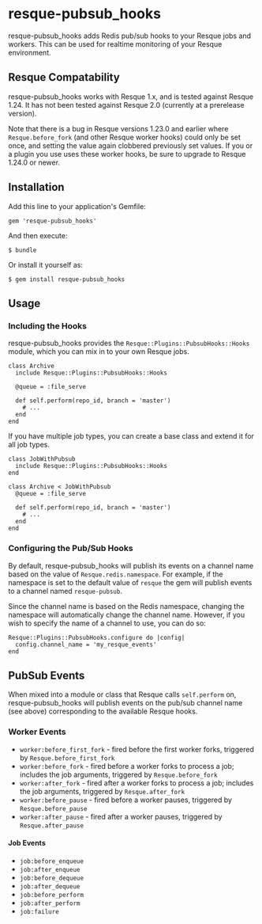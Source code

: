 resque-pubsub_hooks
===================

resque-pubsub_hooks adds Redis pub/sub hooks to your Resque jobs and workers. This can be used for realtime monitoring of your Resque environment.

Resque Compatability
--------------------

resque-pubsub_hooks works with Resque 1.x, and is tested against Resque 1.24. It has not been tested against Resque 2.0 (currently at a prerelease version).

Note that there is a bug in Resque versions 1.23.0 and earlier where `Resque.before_fork` (and other Resque worker hooks) could only be set once, and setting the value again clobbered previously set values. If you or a plugin you use uses these worker hooks, be sure to upgrade to Resque 1.24.0 or newer.

Installation
------------

Add this line to your application's Gemfile:

    gem 'resque-pubsub_hooks'

And then execute:

    $ bundle

Or install it yourself as:

    $ gem install resque-pubsub_hooks

Usage
-----

### Including the Hooks

resque-pubsub_hooks provides the `Resque::Plugins::PubsubHooks::Hooks` module, which you can mix in to your own Resque jobs.

    class Archive
      include Resque::Plugins::PubsubHooks::Hooks

      @queue = :file_serve

      def self.perform(repo_id, branch = 'master')
        # ...
      end
    end

If you have multiple job types, you can create a base class and extend it for all job types.

    class JobWithPubsub
      include Resque::Plugins::PubsubHooks::Hooks
    end

    class Archive < JobWithPubsub
      @queue = :file_serve

      def self.perform(repo_id, branch = 'master')
        # ...
      end
    end

### Configuring the Pub/Sub Hooks

By default, resque-pubsub_hooks will publish its events on a channel name based on the value of `Resque.redis.namespace`. For example, if the namespace is set to the default value of `resque` the gem will publish events to a channel named `resque-pubsub`.

Since the channel name is based on the Redis namespace, changing the namespace will automatically change the channel name. However, if you wish to specify the name of a channel to use, you can do so:

    Resque::Plugins::PubsubHooks.configure do |config|
      config.channel_name = 'my_resque_events'
    end

PubSub Events
-------------

When mixed into a module or class that Resque calls `self.perform` on, resque-pubsub_hooks will publish events on the pub/sub channel name (see above) corresponding to the available Resque hooks.

### Worker Events

  * `worker:before_first_fork` - fired before the first worker forks, triggered by `Resque.before_first_fork`
  * `worker:before_fork` - fired before a worker forks to process a job; includes the job arguments, triggered by `Resque.before_fork`
  * `worker:after_fork` - fired after a worker forks to process a job; includes the job arguments, triggered by `Resque.after_fork`
  * `worker:before_pause` - fired before a worker pauses, triggered by `Resque.before_pause`
  * `worker:after_pause` - fired after a worker pauses, triggered by `Resque.after_pause`

#### Job Events

  * `job:before_enqueue`
  * `job:after_enqueue`
  * `job:before_dequeue`
  * `job:after_dequeue`
  * `job:before_perform`
  * `job:after_perform`
  * `job:failure`

